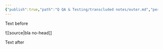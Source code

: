 ```yaml
---
{"publish":true,"path":"Q QA & Testing/transcluded notes/outer.md","permalink":"/q-qa-and-testing/transcluded-notes/outer/","PassFrontmatter":true}
---
```


Text before

![[source|bla no-head]]

Text after